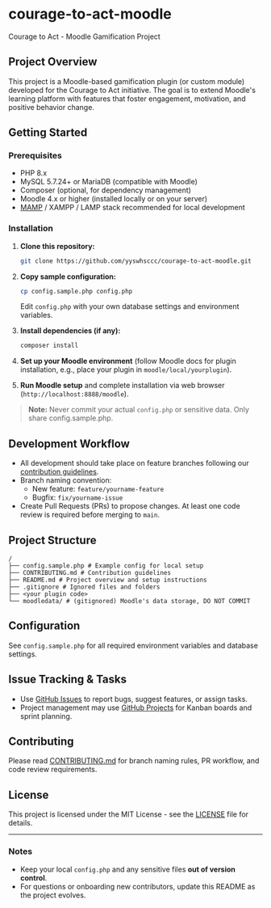 # courage-to-act-moodle

Courage to Act - Moodle Gamification Project

## Project Overview

This project is a Moodle-based gamification plugin (or custom module) developed for the Courage to Act initiative. The goal is to extend Moodle's learning platform with features that foster engagement, motivation, and positive behavior change.

## Getting Started

### Prerequisites

- PHP 8.x
- MySQL 5.7.24+ or MariaDB (compatible with Moodle)
- Composer (optional, for dependency management)
- Moodle 4.x or higher (installed locally or on your server)
- [MAMP](https://www.mamp.info/en/) / XAMPP / LAMP stack recommended for local development

### Installation

1. **Clone this repository:**
    ```bash
    git clone https://github.com/yyswhsccc/courage-to-act-moodle.git
    ```
2. **Copy sample configuration:**
    ```bash
    cp config.sample.php config.php
    ```
    Edit `config.php` with your own database settings and environment variables.

3. **Install dependencies (if any):**
    ```bash
    composer install
    ```

4. **Set up your Moodle environment** (follow Moodle docs for plugin installation, e.g., place your plugin in `moodle/local/yourplugin`).

5. **Run Moodle setup** and complete installation via web browser (`http://localhost:8888/moodle`).

> **Note:** Never commit your actual `config.php` or sensitive data. Only share config.sample.php.

## Development Workflow

- All development should take place on feature branches following our [contribution guidelines](CONTRIBUTING.md).
- Branch naming convention:
    - New feature: `feature/yourname-feature`
    - Bugfix: `fix/yourname-issue`
- Create Pull Requests (PRs) to propose changes. At least one code review is required before merging to `main`.

## Project Structure
```
/
├── config.sample.php # Example config for local setup
├── CONTRIBUTING.md # Contribution guidelines
├── README.md # Project overview and setup instructions
├── .gitignore # Ignored files and folders
├── <your plugin code>
└── moodledata/ # (gitignored) Moodle's data storage, DO NOT COMMIT
```


## Configuration

See `config.sample.php` for all required environment variables and database settings.

## Issue Tracking & Tasks

- Use [GitHub Issues](../../issues) to report bugs, suggest features, or assign tasks.
- Project management may use [GitHub Projects](../../projects) for Kanban boards and sprint planning.

## Contributing

Please read [CONTRIBUTING.md](CONTRIBUTING.md) for branch naming rules, PR workflow, and code review requirements.

## License

This project is licensed under the MIT License - see the [LICENSE](LICENSE) file for details.

---

### Notes

- Keep your local `config.php` and any sensitive files **out of version control**.
- For questions or onboarding new contributors, update this README as the project evolves.
